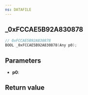 ```yaml
---
ns: DATAFILE
---
```

## _0xFCCAE5B92A830878

```c
// 0xFCCAE5B92A830878
BOOL _0xFCCAE5B92A830878(Any p0);
```


## Parameters
* **p0**: 

## Return value
